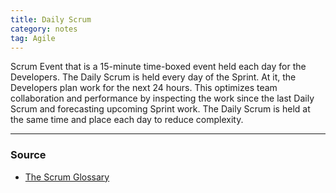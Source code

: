 ```yaml
---
title: Daily Scrum
category: notes
tag: Agile
---
```


Scrum Event that is a 15-minute time-boxed event held each day for the Developers. The Daily Scrum is held every day of the Sprint. At it, the Developers plan work for the next 24 hours. This optimizes team collaboration and performance by inspecting the work since the last Daily Scrum and forecasting upcoming Sprint work. The Daily Scrum is held at the same time and place each day to reduce complexity.

--- 
### Source
- [The Scrum Glossary](https://www.scrum.org/resources/scrum-glossary)
